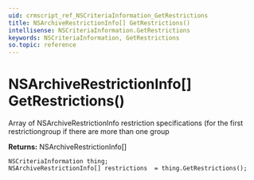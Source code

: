 ```yaml
---
uid: crmscript_ref_NSCriteriaInformation_GetRestrictions
title: NSArchiveRestrictionInfo[] GetRestrictions()
intellisense: NSCriteriaInformation.GetRestrictions
keywords: NSCriteriaInformation, GetRestrictions
so.topic: reference
---
```


# NSArchiveRestrictionInfo[] GetRestrictions()

Array of NSArchiveRestrictionInfo restriction specifications (for the first restrictiongroup if there are more than one group

**Returns:** NSArchiveRestrictionInfo[]

```crmscript
NSCriteriaInformation thing;
NSArchiveRestrictionInfo[] restrictions  = thing.GetRestrictions();
```

